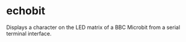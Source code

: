 # echobit
Displays a character on the LED matrix of a BBC Microbit from a serial terminal interface.
